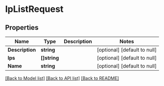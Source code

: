 # IpListRequest

## Properties
Name | Type | Description | Notes
------------ | ------------- | ------------- | -------------
**Description** | **string** |  | [optional] [default to null]
**Ips** | **[]string** |  | [optional] [default to null]
**Name** | **string** |  | [optional] [default to null]

[[Back to Model list]](../README.md#documentation-for-models) [[Back to API list]](../README.md#documentation-for-api-endpoints) [[Back to README]](../README.md)

